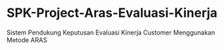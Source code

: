 # SPK-Project-Aras-Evaluasi-Kinerja
Sistem Pendukung Keputusan Evaluasi Kinerja Customer Menggunakan Metode ARAS
